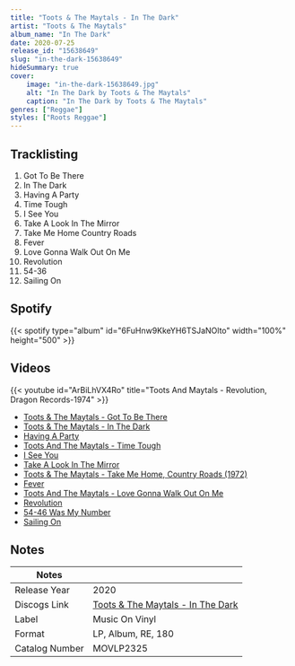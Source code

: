 ```yaml
---
title: "Toots & The Maytals - In The Dark"
artist: "Toots & The Maytals"
album_name: "In The Dark"
date: 2020-07-25
release_id: "15638649"
slug: "in-the-dark-15638649"
hideSummary: true
cover:
    image: "in-the-dark-15638649.jpg"
    alt: "In The Dark by Toots & The Maytals"
    caption: "In The Dark by Toots & The Maytals"
genres: ["Reggae"]
styles: ["Roots Reggae"]
---
```

## Tracklisting
1. Got To Be There
2. In The Dark
3. Having A Party
4. Time Tough
5. I See You
6. Take A Look In The Mirror
7. Take Me Home Country Roads
8. Fever
9. Love Gonna Walk Out On Me
10. Revolution
11. 54-36
12. Sailing On
## Spotify
{{< spotify type="album" id="6FuHnw9KkeYH6TSJaNOlto" width="100%" height="500" >}}

## Videos
{{< youtube id="ArBiLhVX4Ro" title="Toots And Maytals - Revolution, Dragon Records-1974" >}}
- [Toots & The Maytals - Got To Be There](https://www.youtube.com/watch?v=ncnDC8IVxWM)
- [Toots & The Maytals - In The Dark](https://www.youtube.com/watch?v=Oi4wNA9WDBw)
- [Having A Party](https://www.youtube.com/watch?v=V3UXvVhk1ik)
- [Toots And The Maytals - Time Tough](https://www.youtube.com/watch?v=PRba7rK0Q-Q)
- [I See You](https://www.youtube.com/watch?v=m-60xJNLpJM)
- [Take A Look In The Mirror](https://www.youtube.com/watch?v=Oi4ua4VKQbA)
- [Toots & The Maytals - Take Me Home, Country Roads (1972)](https://www.youtube.com/watch?v=0pDzLHzbx-8)
- [Fever](https://www.youtube.com/watch?v=U4iL3UHzFTI)
- [Toots And The Maytals - Love Gonna Walk Out On Me](https://www.youtube.com/watch?v=DnAS51ormCw)
- [Revolution](https://www.youtube.com/watch?v=Y2oI1q2t6gE)
- [54-46 Was My Number](https://www.youtube.com/watch?v=wNxNwvjzGM0)
- [Sailing On](https://www.youtube.com/watch?v=itnsYaWbtQg)

## Notes
| Notes          |             |
| ---------------| ----------- |
| Release Year   | 2020 |
| Discogs Link   | [Toots & The Maytals - In The Dark](https://www.discogs.com/release/15638649-Toots-And-The-Maytals-In-The-Dark) |
| Label          | Music On Vinyl |
| Format         | LP, Album, RE, 180 |
| Catalog Number | MOVLP2325 |

    
